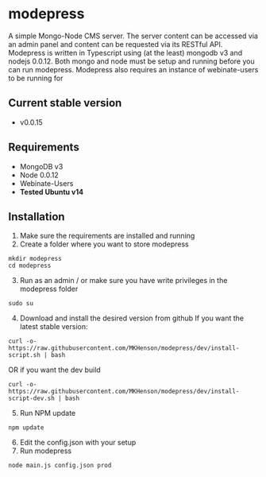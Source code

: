 # modepress
A simple Mongo-Node CMS server. The server content can be accessed via an admin 
panel and content can be requested via its RESTful API.
Modepress is written in Typescript using (at the least) mongodb v3 and nodejs 0.0.12. 
Both mongo and node must be setup and running before you can run modepress.
Modepress also requires an instance of webinate-users to be running for 

## Current stable version
* v0.0.15

## Requirements
* MongoDB v3
* Node 0.0.12
* Webinate-Users
* **Tested Ubuntu v14**

## Installation

1. Make sure the requirements are installed and running
2. Create a folder where you want to store modepress

```
mkdir modepress
cd modepress
```

3. Run as an admin / or make sure you have write privileges in the modepress folder
```
sudo su
```

4. Download and install the desired version from github
If you want the latest stable version:

```
curl -o- https://raw.githubusercontent.com/MKHenson/modepress/dev/install-script.sh | bash
```

OR if you want the dev build

```
curl -o- https://raw.githubusercontent.com/MKHenson/modepress/dev/install-script-dev.sh | bash
```

5. Run NPM update

```
npm update
```

6. Edit the config.json with your setup
7. Run modepress

```
node main.js config.json prod
```
